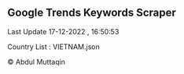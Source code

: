 

## Google Trends Keywords Scraper 
 
Last Update 17-12-2022 , 16:50:53

Country List :
VIETNAM.json



© Abdul Muttaqin 
